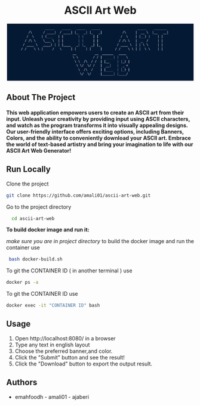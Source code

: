 <h1 align="center">ASCII Art Web</h1>
<p align="center">
    <img src="./views/logo1.png" alt="logo1" hight="500px" width="500px" />

</p>
<h2 >About The Project</h2>
<h4>
This web application empowers users to create an ASCII art from their input. Unleash your creativity by providing input using ASCII characters, and watch as the program transforms it into visually appealing designs. Our user-friendly interface offers exciting options, including Banners, Colors, and the ability to conveniently download your ASCII art. Embrace the world of text-based artistry and bring your imagination to life with our ASCII Art Web Generator!</h4>

## Run Locally

Clone the project

```bash
git clone https://github.com/amali01/ascii-art-web.git

```

Go to the project directory

```bash
  cd ascii-art-web
```

**To build docker image and run it:**

_make sure you are in project directory_
to build the docker image and run the container use
```bash
 bash docker-build.sh
 ```
To git the CONTAINER ID ( in another terminal ) use
 ```bash
docker ps -a
 ```
To git the CONTAINER ID use 
 ```bash
docker exec -it "CONTAINER ID" bash
 ```
 ## Usage
1. Open http://localhost:8080/ in a browser
2. Type any text in english layout
3. Choose the preferred banner,and color.
4. Click the "Submit" button and see the result!
5. Click the "Download" button to export the output result.

## Authors

- emahfoodh - amali01 - ajaberi